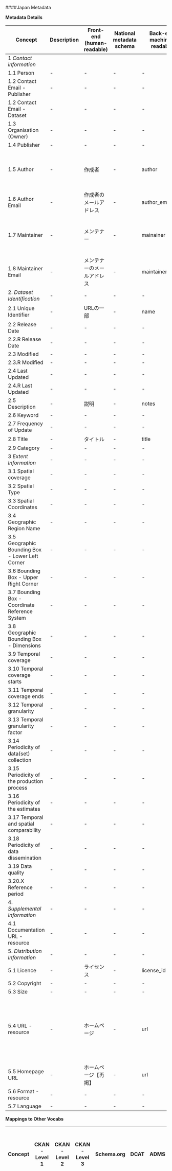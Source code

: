 ####Japan Metadata

**Metadata Details**

Concept|Description|Front-end (human-readable)|National metadata schema|Back-end machine-readable|Required|Data Type|Format: pattern|Cardinality|Usage Notes
------- | -------- | ----- | ---- | ---------- | ---------|-------|-------|-------|------
1 *Contact information*|||||||||
1.1 Person	|	-	|	-	|	-	|	-	|	-	|	-	|	-	|	-	|	-	|
1.2 Contact Email - Publisher	|	-	|	-	|	-	|	-	|	-	|	-	|	-	|	-	|	-	|
1.2 Contact Email - Dataset	|	-	|	-	|	-	|	-	|	-	|	-	|	-	|	-	|	-	|
1.3 Organisation (Owner)	|	-	|	-	|	-	|	-	|	-	|	-	|	-	|	-	|	-	|
1.4 Publisher	|	-	|	-	|	-	|	-	|	-	|	-	|	-	|	-	|	-	|
1.5 Author	|	-	|	作成者 	|	-	|	author	|	No	|	See Usage Notes	|	See Usage Notes	|	(0,1)	|	Name should be formatted as First, Last in Japanese.	|
1.6 Author Email	|	-	|	作成者のメールアドレス	|	-	|	author_email	|	No	|	email-address	|	-	|	(0,1)	|	-	|
1.7 Maintainer	|	-	|	メンテナー	|	-	|	mainainer	|	No	|	See Usage Notes	|	See Usage Notes	|	(0,1)	|	Name should be formatted as First, Last in Japanese.	|
1.8 Maintainer Email	|	-	|	メンテナーのメールアドレス	|	-	|	maintainer_email	|	No	|	email-address	|	-	|	(0,1)	|	-	|
2. *Dataset Identification*	|	-	|	-	|	-	|	-	|	-	|	-	|	-	|	-	|	-	|
2.1 Unique Identifier	|	-	|	URLの一部	|	-	|	name	|	Yes	|	-	|	-	|	(1,1)	|	-	|
2.2 Release Date	|	-	|	-	|	-	|	-	|	-	|	-	|	-	|	-	|	-	|
2.2.R Release Date	|	-	|	-	|	-	|	-	|	-	|	-	|	-	|	-	|	-	|
2.3 Modified	|	-	|	-	|	-	|	-	|	-	|	-	|	-	|	-	|	-	|
2.3.R Modified	|	-	|	-	|	-	|	-	|	-	|	-	|	-	|	-	|	-	|
2.4 Last Updated	|	-	|	-	|	-	|	-	|	-	|	-	|	-	|	-	|	-	|
2.4.R Last Updated	|	-	|	-	|	-	|	-	|	-	|	-	|	-	|	-	|	-	|
2.5 Description	|	-	|	説明	|	-	|	notes	|	No	|	string	|	-	|	(0,1)	|	-	|
2.6 Keyword	|	-	|	-	|	-	|	-	|	-	|	-	|	-	|	-	|	-	|
2.7 Frequency of Update	|	-	|	-	|	-	|	-	|	-	|	-	|	-	|	-	|	-	|
2.8 Title	|	-	|	タイトル	|	-	|	title	|	Yes	|	string	|	-	|	(1,1)	|	-	|
2.9 Category	|	-	|	-	|	-	|	-	|	-	|	-	|	-	|	-	|	-	|
3 *Extent Information*	|	-	|	-	|	-	|	-	|	-	|	-	|	-	|	-	|	-	|
3.1 Spatial coverage	|	-	|	-	|	-	|	-	|	-	|	-	|	-	|	-	|	-	|
3.2 Spatial Type	|	-	|	-	|	-	|	-	|	-	|	-	|	-	|	-	|	-	|
3.3 Spatial Coordinates	|	-	|	-	|	-	|	-	|	-	|	-	|	-	|	-	|	-	|
3.4 Geographic Region Name	|	-	|	-	|	-	|	-	|	-	|	-	|	-	|	-	|	-	|
3.5 Geographic Bounding Box - Lower Left Corner  	|	-	|	-	|	-	|	-	|	-	|	-	|	-	|	-	|	-	|
3.6 Bounding Box - Upper Right Corner  	|	-	|	-	|	-	|	-	|	-	|	-	|	-	|	-	|	-	|
3.7 Bounding Box - Coordinate Reference System  	|	-	|	-	|	-	|	-	|	-	|	-	|	-	|	-	|	-	|
3.8 Geographic Bounding Box - Dimensions  	|	-	|	-	|	-	|	-	|	-	|	-	|	-	|	-	|	-	|
3.9 Temporal coverage	|	-	|	-	|	-	|	-	|	-	|	-	|	-	|	-	|	-	|
3.10 Temporal coverage starts	|	-	|	-	|	-	|	-	|	-	|	-	|	-	|	-	|	-	|
3.11 Temporal coverage ends	|	-	|	-	|	-	|	-	|	-	|	-	|	-	|	-	|	-	|
3.12 Temporal granularity	|	-	|	-	|	-	|	-	|	-	|	-	|	-	|	-	|	-	|
3.13 Temporal granularity factor	|	-	|	-	|	-	|	-	|	-	|	-	|	-	|	-	|	-	|
3.14 Periodicity of data(set) collection	|	-	|	-	|	-	|	-	|	-	|	-	|	-	|	-	|	-	|
3.15 Periodicity of the production process	|	-	|	-	|	-	|	-	|	-	|	-	|	-	|	-	|	-	|
3.16 Periodicity of the estimates	|	-	|	-	|	-	|	-	|	-	|	-	|	-	|	-	|	-	|
3.17 Temporal and spatial comparability	|	-	|	-	|	-	|	-	|	-	|	-	|	-	|	-	|	-	|
3.18 Periodicity of data dissemination	|	-	|	-	|	-	|	-	|	-	|	-	|	-	|	-	|	-	|
3.19 Data quality	|	-	|	-	|	-	|	-	|	-	|	-	|	-	|	-	|	-	|
3.20.X Reference period	|	-	|	-	|	-	|	-	|	-	|	-	|	-	|	-	|	-	|
4. *Supplemental Information*	|	-	|	-	|	-	|	-	|	-	|	-	|	-	|	-	|	-	|
4.1 Documentation URL - resource	|	-	|	-	|	-	|	-	|	-	|	-	|	-	|	-	|	-	|
5. *Distribution Information*	|	-	|	-	|	-	|	-	|	-	|	-	|	-	|	-	|	-	|
5.1 Licence	|	-	|	ライセンス	|	-	|	license_id	|	Yes	|	-	|	-	|	(1,1)	|	Using CC License	|
5.2 Copyright	|	-	|	-	|	-	|	-	|	-	|	-	|	-	|	-	|	-	|
5.3 Size	|	-	|	-	|	-	|	-	|	-	|	-	|	-	|	-	|	-	|
5.4 URL - resource	|	-	|	ホームページ	|	-	|	url	|	Yes	|	URL	|	-	|	(1,1)	|	Request to provide us the data in the case that the data is published at differnt URL	|
5.5 Homepage URL	|	-	|	ホームページ【再掲】	|	-	|	url	|	-	|	-	|	-	|	-	|	-	|
5.6 Format - resource	|	-	|	-	|	-	|	-	|	-	|	-	|	-	|	-	|	-	|
5.7 Language	|	-	|	-	|	-	|	-	|	-	|	-	|	-	|	-	|	-	|


**Mappings to Other Vocabs**

Concept|CKAN - Level 1|CKAN - Level 2|CKAN - Level 3|Schema.org|DCAT|ADMS|VoID|Other (e.g. Dublin Core, Foaf, RDF, RDFa Lite)|RDFa Lite 1.1
------- | -------- | ----- | ---- | ---------- | ---------|-------|-------|-------|------

